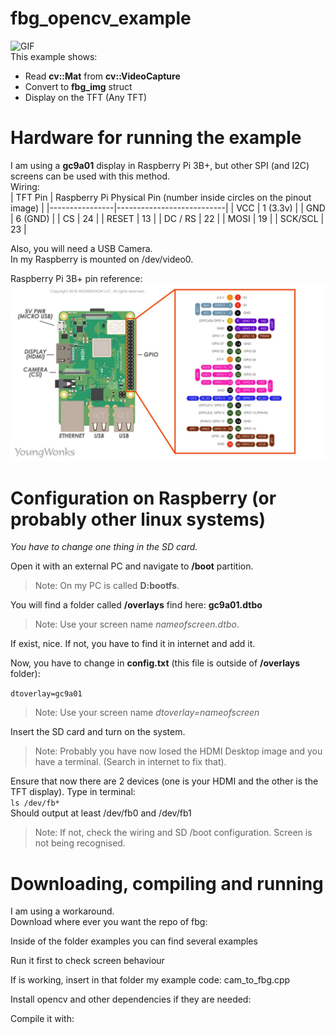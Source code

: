 # fbg_opencv_example
![GIF](gif.gif)  
This example shows:
- Read **cv::Mat** from **cv::VideoCapture**
- Convert to **fbg_img** struct
- Display on the TFT (Any TFT)

# Hardware for running the example
I am using a **gc9a01** display in Raspberry Pi 3B+, but other SPI (and I2C) screens can be used with this method.  
Wiring:  
| TFT Pin | Raspberry Pi Physical Pin (number inside circles on the pinout image) |
|----------------|---------------------------|
| VCC            | 1 (3.3v)                     |
| GND            | 6 (GND)                          |
| CS             | 24                        |
| RESET          | 13                        |
| DC / RS        | 22                        |
| MOSI           | 19                        |
| SCK/SCL           | 23                        |

Also, you will need a USB Camera.  
In my Raspberry is mounted on /dev/video0.  

Raspberry Pi 3B+ pin reference:  
![PINOUT](pinout.jpg)
# Configuration on Raspberry (or probably other linux systems)
*You have to change one thing in the SD card.*  

Open it with an external PC and navigate to **/boot** partition. 
> Note: On my PC is called **D:bootfs**.

You will find a folder called **/overlays** find here: **gc9a01.dtbo** 
> Note: Use your screen name *nameofscreen.dtbo*.
 
If exist, nice. If not, you have to find it in internet and add it.  
  
Now, you have to change in **config.txt** (this file is outside of **/overlays** folder):  

```dtoverlay=gc9a01```  
> Note: Use your screen name *dtoverlay=nameofscreen*
 
Insert the SD card and turn on the system. 
> Note: Probably you have now losed the HDMI Desktop image and you have a terminal. (Search in internet to fix that).

Ensure that now there are 2 devices (one is your HDMI and the other is the TFT display).
Type in terminal:  
```ls /dev/fb*```   
Should output at least /dev/fb0 and /dev/fb1

> Note: If not, check the wiring and SD /boot configuration. Screen is not being recognised.

# Downloading, compiling and running
I am using a workaround.  
Download where ever you want the repo of fbg: 

Inside of the folder examples you can find several examples

Run it first to check screen behaviour

If is working, insert in that folder my example code: cam_to_fbg.cpp

Install opencv and other dependencies if they are needed:

Compile it with:
